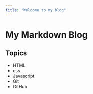 ```yaml
---
title: "Welcome to my blog"
---
```


# My Markdown Blog

## Topics

* HTML 
* css
* Javascript
* Git
* GitHub

